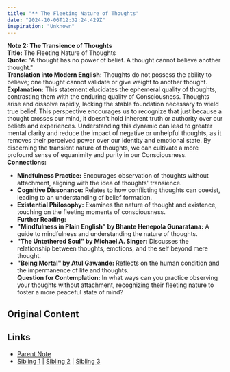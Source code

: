 ```yaml
---
title: "** The Fleeting Nature of Thoughts"
date: "2024-10-06T12:32:24.429Z"
inspiration: "Unknown"
---
```


  
**Note 2: The Transience of Thoughts**  
**Title:** The Fleeting Nature of Thoughts  
**Quote:** "A thought has no power of belief. A thought cannot believe another thought."  
**Translation into Modern English:** Thoughts do not possess the ability to believe; one thought cannot validate or give weight to another thought.  
**Explanation:** This statement elucidates the ephemeral quality of thoughts, contrasting them with the enduring quality of Consciousness. Thoughts arise and dissolve rapidly, lacking the stable foundation necessary to wield true belief. This perspective encourages us to recognize that just because a thought crosses our mind, it doesn't hold inherent truth or authority over our beliefs and experiences. Understanding this dynamic can lead to greater mental clarity and reduce the impact of negative or unhelpful thoughts, as it removes their perceived power over our identity and emotional state. By discerning the transient nature of thoughts, we can cultivate a more profound sense of equanimity and purity in our Consciousness.  
**Connections:**  
- **Mindfulness Practice:** Encourages observation of thoughts without attachment, aligning with the idea of thoughts' transience.  
- **Cognitive Dissonance:** Relates to how conflicting thoughts can coexist, leading to an understanding of belief formation.  
- **Existential Philosophy:** Examines the nature of thought and existence, touching on the fleeting moments of consciousness.  
**Further Reading:**  
- **"Mindfulness in Plain English" by Bhante Henepola Gunaratana:** A guide to mindfulness and understanding the nature of thoughts.  
- **"The Untethered Soul" by Michael A. Singer:** Discusses the relationship between thoughts, emotions, and the self beyond mere thought.  
- **"Being Mortal" by Atul Gawande:** Reflects on the human condition and the impermanence of life and thoughts.  
**Question for Contemplation:** In what ways can you practice observing your thoughts without attachment, recognizing their fleeting nature to foster a more peaceful state of mind?  


## Original Content



## Links

- [Parent Note](/parent-note.md)
- [Sibling 1](/zettel1.md) | [Sibling 2](/zettel2.md) | [Sibling 3](/zettel3.md)
